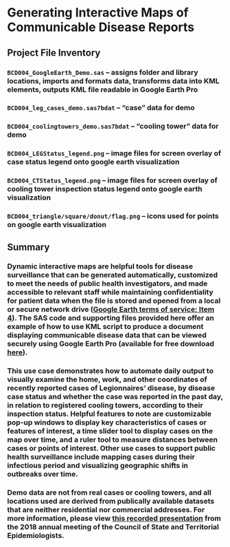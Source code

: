 # Generating Interactive Maps of Communicable Disease Reports

## Project File Inventory

### `BCD004_GoogleEarth_Demo.sas` – assigns folder and library locations, imports and formats data, transforms data into KML elements, outputs KML file readable in Google Earth Pro

### `BCD004_leg_cases_demo.sas7bdat` – “case” data for demo

### `BCD004_coolingtowers_demo.sas7bdat` – “cooling tower” data for demo

### `BCD004_LEGStatus_legend.png` – image files for screen overlay of case status legend onto google earth visualization

### `BCD004_CTStatus_legend.png` – image files for screen overlay of cooling tower inspection status legend onto google earth visualization

### `BCD004_triangle/square/donut/flag.png` – icons used for points on google earth visualization

## Summary

### Dynamic interactive maps are helpful tools for disease surveillance that can be generated automatically, customized to meet the needs of public health investigators, and made accessible to relevant staff while maintaining confidentiality for patient data when the file is stored and opened from a local or secure network drive ([Google Earth terms of service; Item 4](https://www.google.com/help/terms_maps/)). The SAS code and supporting files provided here offer an example of how to use KML script to produce a document displaying communicable disease data that can be viewed securely using Google Earth Pro (available for free download [here](https://www.google.com/earth/versions/#earth-pro)).

### This use case demonstrates how to automate daily output to visually examine the home, work, and other coordinates of recently reported cases of Legionnaires’ disease, by disease case status and whether the case was reported in the past day, in relation to registered cooling towers, according to their inspection status. Helpful features to note are customizable pop-up windows to display key characteristics of cases or features of interest, a time slider tool to display cases on the map over time, and a ruler tool to measure distances between cases or points of interest. Other use cases to support public health surveillance include mapping cases during their infectious period and visualizing geographic shifts in outbreaks over time.

### Demo data are not from real cases or cooling towers, and all locations used are derived from publically available datasets that are neither residential nor commercial addresses. For more information, please view [this recorded presentation](https://cste.confex.com/cste/2018/meetingapp.cgi/Paper/9512) from the 2018 annual meeting of the Council of State and Territorial Epidemiologists.

